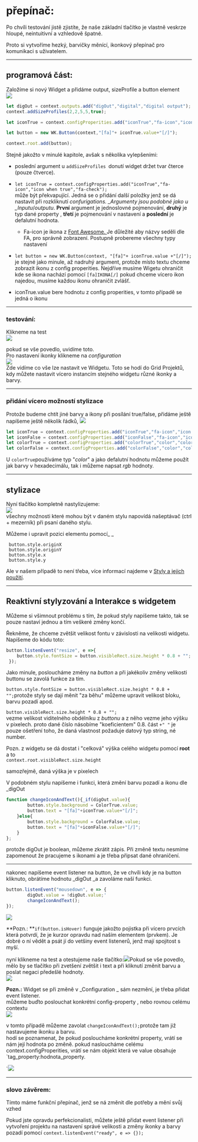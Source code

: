 # přepínač:

Po chvíli testování jistě zjistíte, že naše základní tlačítko je vlastně veskrze hloupé, neintuitivní a vzhledově špatné.

Proto si vytvoříme hezký, barvičky měnící, ikonkový přepínač pro komunikaci s uživatelem.

---

## programová část:

Založíme si nový Widget a přidáme output, sizeProfile a button element  
![](/assets/code13.png)

```js
let digOut = context.outputs.add("digOut","digital","digital output");
context.addSizeProfiles(2,2,5,5,true);

let iconTrue = context.configProperities.add("iconTrue","fa-icon","icon when true","fa-check");

let button = new WK.Button(context,"[fa]"+ iconTrue.value+"[/]");

context.root.add(button);
```



Stejně jakožto v minulé kapitole, avšak s několika vylepšeními:

* poslední argument u `addSizeProfiles `donutí widget držet tvar čterce \(pouze čtverce\).

* `let iconTrue = context.configProperties.add("iconTrue","fa-icon","icon when true","fa-check");`  
  může být překvapující. Jedná se o přidání další položky jenž se dá nastavit při rozkliknutí _confurigations. \_Argumenty jsou podobné jako u \_Inputu_/_outputu_. **První** argument je jednoslovné pojmenování, **druhý** je typ dané property , **třetí** je pojmenování v nastavení a **poslední** je defalutní hodnota.

  * Fa-icon je ikona z [Font Awesome. ](http://fontawesome.io/) Je důležité aby názvy seděli dle FA, pro správně zobrazení. Postupně probereme všechny typy nastavení

* `let button = new WK.Button(context, "[fa]"+ iconTrue.value +"[/]");` je stejné jako minule, až nadruhý argument, protože místo textu chceme zobrazit ikonu z config properities. Nejdříve musíme Wigetu ohraničit kde se ikona nachází pomocí `[fa]IKONA[/]` pokud chceme vícero ikon najedou, musíme každou ikonu ohraničit zvlášť.

* iconTrue.value bere hodnotu z config properities, v tomto případě se jedná o ikonu

---

### testování:

Klikneme na test  
![](/assets/code14.png)

pokud se vše povedlo, uvidíme toto.  
Pro nastavení ikonky klikneme na _configuration_  
![](/assets/code16.png)  
Zde vidíme co vše lze nastavit ve Widgetu. Toto se hodí do Grid Projektů, kdy můžete nastavit vícero instancím stejného widgetu různé ikonky a barvy.

---

### přidání vícero možností stylizace

Protože budeme chtít jiné barvy a ikony při posílání true/false, přidáme ještě napíšeme ještě několik řádků, ![](/assets/code17.png)

```js
let iconTrue = context.configProperties.add("iconTrue","fa-icon","icon when true","fa-check");
let iconFalse = context.configProperties.add("iconFalse","fa-icon","icon when false","fa-check");
let colorTrue = context.configProperties.add("colorTrue","color","color when true","#00FF00");
let colorFalse = context.configProperties.add("colorFalse","color","color when false","rgb(255,0,0)");
```

U `colorTrue`používáme typ "_color_" a jako defalutní hodnotu můžeme použít jak barvy v hexadecimálu, tak i můžeme napsat _rgb_ hodnoty.

---

## stylizace

Nyní tlačítko kompletně nastylizujeme:  
![](/assets/code19.png)  
všechny možnosti které mohou být v daném stylu napovídá našeptávač \(ctrl + mezerník\) při psaní daného stylu.

Můžeme i upravit pozici elementu pomocí_          _

```
 button.style.originX          
 button.style.originY
 button.style.x           
 button.style.y
```

Ale v našem případě to není třeba, více informací najdeme v [Styly a jejich použití](/byzance_documentation/grid_intro/wk-elements-and-style.md).

---

## Reaktivní stylyzování a Interakce s widgetem

Můžeme si všimnout problému s tím, že pokud styly napíšeme takto, tak se pouze nastaví jednou a tím veškeré změny končí.

Řekněme, že chceme zvětšit velikost fontu v závislosti na velikosti widgetu.  
Napíšeme do kódu toto:

```js
button.listenEvent("resize", e =>{      
    button.style.fontSize = button.visibleRect.size.height * 0.8 + "";      
 });
```

Jako minule, posloucháme změny na _button_ a při jakékoliv změny velikosti buttonu se zavolá funkce za tím.

`button.style.fontSize = button.visibleRect.size.height * 0.8 + "";`protože styly se dají měnit "za běhu" můžeme upravit velikost bloku, barvu pozadí apod.

`button.visibleRect.size.height * 0.8 + "";`  
vezme velikost viditelného obdélníku z _buttonu_ a z něho vezme jeho výšku v pixelech. proto dané číslo násobíme "koeficientem" 0.8. část `+" "` je pouze ošetření toho, že daná vlastnost požaduje datový typ string, né number.

Pozn. z widgetu se dá dostat i "celková" výška celého widgetu pomocí **root** a to  
`context.root.visibleRect.size.height`

samozřejmě, daná výška je v pixelech

V podobném stylu napíšeme i funkci, která změní barvu pozadí a ikonu dle \_digOut

```js
function changeIconAndText(){_if(digOut.value){      
        button.style.background = ColorTrue.value;      
        button.text = "[fa]"+iconTrue.value+"[/]";      
    }else{      
        button.style.background = ColorFalse.value;      
        button.text = "[fa]"+iconFalse.value+"[/]";      
    }      
};
```

protože digOut je boolean, můžeme zkrátit zápis. Při změně textu nesmíme zapomenout že pracujeme s ikonami a je třeba připsat dané ohraničení.

---

nakonec napíšeme event listener na button, že ve chvíli kdy je na button kliknuto, obrátíme hodnotu \_digOut \_a zavoláme naší funkci.

```js
button.listenEvent("mousedown", e => {      
        digOut.value = !digOut.value;'      
        changeIconAndText();      
});
```

![](/assets/17.png)

**Pozn.:  **`if(button.isHover)` funguje jakožto pojistka při vícero prvcích která potvrdí, že je kurzor opravdu nad naším elementem \(prvkem\). Je dobré o ní vědět a psát jí do vetšiny event listenerů, jenž mají spojitost s myší.

nyní klikneme na test a otestujeme naše tlačítko:![](/assets/code20.png)Pokud se vše povedlo, mělo by se tlačítko při zvetšení zvětšit i text a při kliknutí změnit barvu a poslat negaci předešlé hodnoty.  
![](/assets/code21.png)

**Pozn.:** Widget se při změně v _Configuration _ sám nezmění, je třeba přidat event listener.  
můžeme buďto poslouchat konkrétní config-property , nebo rovnou celému contextu  
![](/assets/code22.png)

v tomto případě můžeme zavolat `changeIconAndText();`protože tam již nastavujeme ikonku a barvu.  
hodí se poznamenat, že pokud posloucháme konkrétní property, vrátí se nám její hodnota po změně. pokud nasloucháme celému context.configProperities, vrátí se nám objekt která ve value obsahuje \`tag\_property:hodnota\_property.

\`![](/assets/code23.png)

---

### slovo závěrem:

Tímto máme funkční přepínač, jenž se ná změnit dle potřeby a mění svůj vzhed

Pokud jste opravdu perfekcionalisti, můžete ještě přidat event listener při vytvoření projektu na nastavení správé velikosti a změny ikonky a barvy pozadí pomocí `context.listenEvent("ready", e => {});`

